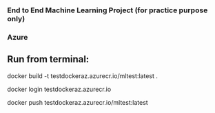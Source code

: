 ### End to End Machine Learning Project (for practice purpose only)
### Azure



## Run from terminal:

docker build -t testdockeraz.azurecr.io/mltest:latest .

docker login testdockeraz.azurecr.io

docker push testdockeraz.azurecr.io/mltest:latest


